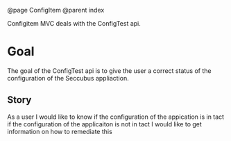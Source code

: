 @page ConfigItem
@parent index
<!--
Copyright 2013 Frank Breedijk

Licensed under the Apache License, Version 2.0 (the "License");
you may not use this file except in compliance with the License.
You may obtain a copy of the License at

http://www.apache.org/licenses/LICENSE-2.0

Unless required by applicable law or agreed to in writing, software
distributed under the License is distributed on an "AS IS" BASIS,
WITHOUT WARRANTIES OR CONDITIONS OF ANY KIND, either express or implied.
See the License for the specific language governing permissions and
limitations under the License.
*/
-->

Configitem MVC deals with the ConfigTest api.

Goal
====
The goal of the ConfigTest api is to give the user a correct status of the 
configuration of the Seccubus appliaction.

Story
-----
As a user I would like to know if the configuration of the appication is in tact
if the configuration of the applicaiton is not in tact I would like to get 
information on how to remediate this
